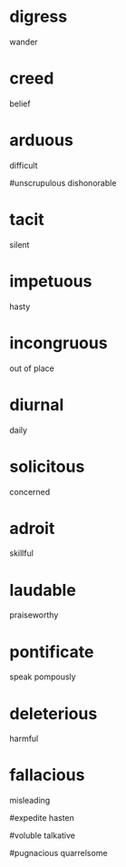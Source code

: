 # digress
wander
# creed
belief

# arduous
difficult

#unscrupulous
dishonorable

# tacit
silent

# impetuous
hasty



# incongruous
out of place

# diurnal
daily
# solicitous
concerned

# adroit
skillful

# laudable
praiseworthy

# pontificate
speak pompously

# deleterious
harmful

# fallacious
misleading

#expedite
hasten

#voluble
talkative

#pugnacious
quarrelsome
